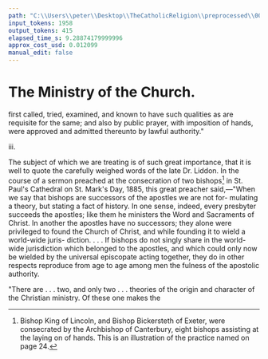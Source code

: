 ```yaml
---
path: "C:\\Users\\peter\\Desktop\\TheCatholicReligion\\preprocessed\\00050.jpg"
input_tokens: 1958
output_tokens: 415
elapsed_time_s: 9.28874179999996
approx_cost_usd: 0.012099
manual_edit: false
---
```

# The Ministry of the Church.

first called, tried, examined, and known to have
such qualities as are requisite for the same;
and also by public prayer, with imposition of
hands, were approved and admitted thereunto
by lawful authority."

iii.

The subject of which we are treating is of
such great importance, that it is well to quote
the carefully weighed words of the late Dr.
Liddon. In the course of a sermon preached
at the consecration of two bishops[^1] in St. Paul's
Cathedral on St. Mark's Day, 1885, this great
preacher said,—"When we say that bishops
are successors of the apostles we are not for-
mulating a theory, but stating a fact of history.
In one sense, indeed, every presbyter succeeds
the apostles; like them he ministers the Word
and Sacraments of Christ. In another the
apostles have no successors; they alone were
privileged to found the Church of Christ, and
while founding it to wield a world-wide juris-
diction. . . . If bishops do not singly share
in the world-wide jurisdiction which belonged
to the apostles, and which could only now be
wielded by the universal episcopate acting
together, they do in other respects reproduce
from age to age among men the fulness of the
apostolic authority.

"There are . . . two, and only two . . .
theories of the origin and character of the
Christian ministry. Of these one makes the

[^1]: Bishop King of Lincoln, and Bishop Bickersteth of
Exeter, were consecrated by the Archbishop of Canterbury,
eight bishops assisting at the laying on of hands. This is
an illustration of the practice named on page 24.